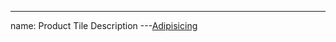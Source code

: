 
---
name: Product Tile Description
---<a href="#" class="product-tile-desc--anchor">Adipisicing</a>